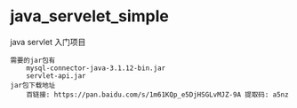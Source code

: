 # java_servelet_simple
java servlet 入门项目

    需要的jar包有
        mysql-connector-java-3.1.12-bin.jar
        servlet-api.jar
    jar包下载地址
        百链接: https://pan.baidu.com/s/1m61KQp_e5DjHSGLvMJZ-9A 提取码: a5nz 

